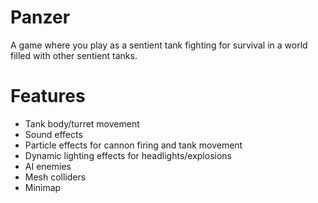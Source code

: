 # Panzer
A game where you play as a sentient tank fighting for survival in a world filled with other sentient tanks. 

# Features
* Tank body/turret movement
* Sound effects
* Particle effects for cannon firing and tank movement
* Dynamic lighting effects for headlights/explosions
* AI enemies
* Mesh colliders
* Minimap
